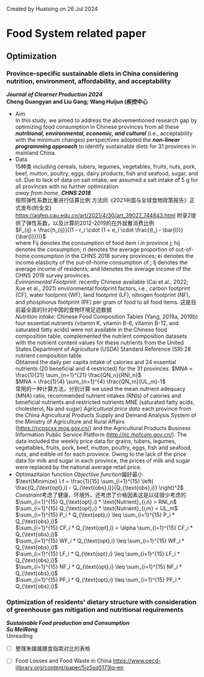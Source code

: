 Created by Huatsing on 26 Jul 2024
# Food System related paper
## Optimization
### Province-specific sustainable diets in China considering nutrition, environment, affordability, and acceptability
***Journal of Clearner Production 2024***  
**Cheng Guangyan and Liu Gang; Wang Huijun (疾控中心** 
* Aim  
In this study, we aimed to address the abovementioned research gap by optimizing food consumption in Chinese provinces from all these ***nutritional, environmental, economic, and cultural*** (i.e., acceptability with the minimum changes) perspectives adopted the ***non-linear programming approach*** to identify sustainable diets for 31 provinces in mainland China.
* Data  
15种类 including cereals, tubers, legumes, vegetables, fruits, nuts, pork, beef, mutton, poultry, eggs, dairy products, fish and seafood, sugar, and oil. Due to lack of data on salt intake, we assumed a salt intake of 5 g for all provinces with no further optimization  
*away from home*, ***CHNS 2018***  
按照弹性系数比重进行估算比例 方法同《2021中国与全球食物政策报告》正式发布(附全文) https://agfep.cau.edu.cn/art/2021/4/30/art_39027_744843.html 附录2提供了弹性系数，以及计算的2012-2019的在外就餐消费比例  
$F_{ij} = \frac{h_{ij}}{(1 - r_i \cdot (1 + e_i \cdot \frac{(I_j - \bar{I})}{\bar{I}}))}$  
where Fij denotes the consumption of food item i in province j;  hij denotes the consumption; ri denotes the average proportion of out-of-home consumption in the CHNS 2018 survey provinces; ei denotes the income elasticity of the out-of-home consumption of ; Ij denotes the average income of residents; and Idenotes the average income of the CHNS 2018 survey provinces.   
*Evinronmental Footprint*: recently Chinese available (Cai et al., 2022; Xue et al., 2021) environmental footprint factors, i.e., carbon footprint (CF), water footprint (WF), land footprint (LF), nitrogen footprint (NF), and phosphorus footprint (PF) per gram of food to all food items. 这是目前最全面的针对中国的食物环境足迹数据  
*Nutrition intake*: Chinese Food Composition Tables (Yang, 2019a, 2019b)
four essential nutrients (vitamin K, vitamin B-6, vitamin B-12, and saturated fatty acids) were not available in the Chinese food composition table, complemented the nutrient composition datasets with the nutrient content values for these nutrients from the United States Department of Agriculture (USDA) Standard Reference (SR) 28 nutrient composition table.  
Obtained the daily per capita intake of calories and 24 essential nutrients (20 beneficial and 4 restricted) for the 31 provinces.
$MNA = \frac{1}{21} \sum_{n=1}^{21} \frac{QN_n}{RNI_n}$  
$MNA = \frac{1}{4} \sum_{n=1}^{4} \frac{QN_m}{UL_m}-1$  
常用的一种计算方法，分别计算 we used the mean nutrient adequacy (MNA) ratio, recommended nutrient intakes (RNIs) of calories and beneficial nutrients and restricted nutrients MNE (saturated fatty acids, cholesterol, Na and sugar)
*Agricultural price data* each province from the China Agricultural Products Supply and Demand Analysis System of the Ministry of Agriculture and Rural Affairs (https://ncpscxx.moa.gov.cn/) and the Agricultural Products Business Information Public Service Platform (http://nc.mofcom.gov.cn/). The data included the weekly price data for grains, tubers, legumes, vegetables, fruits, pork, beef, mutton, poultry, eggs, fish and seafood, nuts, and edible oil for each province. Owing to the lack of the price data for milk and sugar in each province, the prices of milk and sugar were replaced by the national average retail price.  
* Optimazitaion function
*Objectiive function*偏好最小  
$\text{Minimize} \ f = \frac{1}{15} \sum_{i=1}^{15} \left( \frac{Q_{\text{opt},i} - Q_{\text{obs},i}}{Q_{\text{obs},i}} \right)^2$  
*Constraint*考虑了健康，环境外，还考虑了价格因素这是以往很少考虑的  
$\sum_{i=1}^{15} Q_{\text{opt},i} * \text{Nutrient}_{i,n} > RNI_n$  
$\sum_{i=1}^{15} Q_{\text{opt},i} * \text{Nutrient}_{i,m} < UL_m$  
$\sum_{i=1}^{15} P_i * Q_{\text{opt},i} \leq \sum_{i=1}^{15} P_i * Q_{\text{obs},i}$  
$\sum_{i=1}^{15} CF_i * Q_{\text{opt},i} = \alpha \sum_{i=1}^{15} CF_i * Q_{\text{obs},i}$  
$\sum_{i=1}^{15} WF_i * Q_{\text{opt},i} \leq \sum_{i=1}^{15} WF_i * Q_{\text{obs},i}$  
$\sum_{i=1}^{15} LF_i * Q_{\text{opt},i} \leq \sum_{i=1}^{15} LF_i * Q_{\text{obs},i}$  
$\sum_{i=1}^{15} NF_i * Q_{\text{opt},i} \leq \sum_{i=1}^{15} NF_i * Q_{\text{obs},i}$  
$\sum_{i=1}^{15} PF_i * Q_{\text{opt},i} \leq \sum_{i=1}^{15} PF_i * Q_{\text{obs},i}$  



  
### Optimization of residents' dietary structure with consideration of greenhouse gas mitigation and nutritional requirements
***Sustainable Food production and Consumption***  
***Su MeiRong***  
Unreading

- [ ] 整理朱媛媛膳食指南对比的表格
- [ ] Food Losses and Food Waste in China https://www.oecd-ilibrary.org/content/paper/5jz5sq5173lq-en


